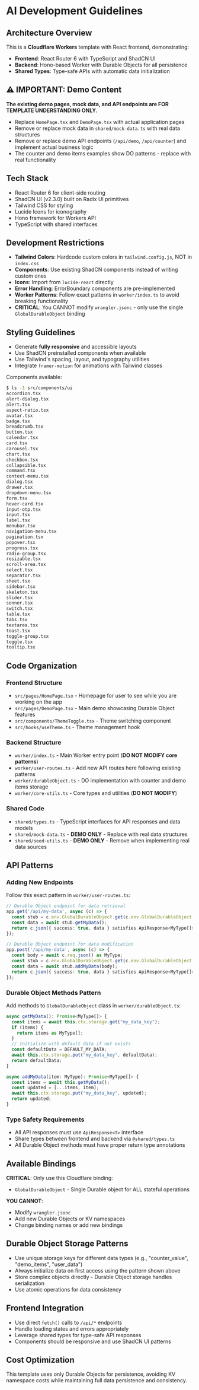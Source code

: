 # AI Development Guidelines

## Architecture Overview
This is a **Cloudflare Workers** template with React frontend, demonstrating:
- **Frontend**: React Router 6 with TypeScript and ShadCN UI
- **Backend**: Hono-based Worker with Durable Objects for all persistence
- **Shared Types**: Type-safe APIs with automatic data initialization

## ⚠️ IMPORTANT: Demo Content
**The existing demo pages, mock data, and API endpoints are FOR TEMPLATE UNDERSTANDING ONLY.**
- Replace `HomePage.tsx` and `DemoPage.tsx` with actual application pages
- Remove or replace mock data in `shared/mock-data.ts` with real data structures
- Remove or replace demo API endpoints (`/api/demo`, `/api/counter`) and implement actual business logic
- The counter and demo items examples show DO patterns - replace with real functionality

## Tech Stack
- React Router 6 for client-side routing
- ShadCN UI (v2.3.0) built on Radix UI primitives
- Tailwind CSS for styling
- Lucide Icons for iconography
- Hono framework for Workers API
- TypeScript with shared interfaces

## Development Restrictions
- **Tailwind Colors**: Hardcode custom colors in `tailwind.config.js`, NOT in `index.css`
- **Components**: Use existing ShadCN components instead of writing custom ones
- **Icons**: Import from `lucide-react` directly
- **Error Handling**: ErrorBoundary components are pre-implemented
- **Worker Patterns**: Follow exact patterns in `worker/index.ts` to avoid breaking functionality
- **CRITICAL**: You CANNOT modify `wrangler.jsonc` - only use the single `GlobalDurableObject` binding

## Styling Guidelines
- Generate **fully responsive** and accessible layouts
- Use ShadCN preinstalled components when available
- Use Tailwind's spacing, layout, and typography utilities
- Integrate `framer-motion` for animations with Tailwind classes

Components available:
```sh
$ ls -1 src/components/ui
accordion.tsx
alert-dialog.tsx
alert.tsx
aspect-ratio.tsx
avatar.tsx
badge.tsx
breadcrumb.tsx
button.tsx
calendar.tsx
card.tsx
carousel.tsx
chart.tsx
checkbox.tsx
collapsible.tsx
command.tsx
context-menu.tsx
dialog.tsx
drawer.tsx
dropdown-menu.tsx
form.tsx
hover-card.tsx
input-otp.tsx
input.tsx
label.tsx
menubar.tsx
navigation-menu.tsx
pagination.tsx
popover.tsx
progress.tsx
radio-group.tsx
resizable.tsx
scroll-area.tsx
select.tsx
separator.tsx
sheet.tsx
sidebar.tsx
skeleton.tsx
slider.tsx
sonner.tsx
switch.tsx
table.tsx
tabs.tsx
textarea.tsx
toast.tsx
toggle-group.tsx
toggle.tsx
tooltip.tsx
```

## Code Organization

### Frontend Structure
- `src/pages/HomePage.tsx` - Homepage for user to see while you are working on the app
- `src/pages/DemoPage.tsx` - Main demo showcasing Durable Object features
- `src/components/ThemeToggle.tsx` - Theme switching component
- `src/hooks/useTheme.ts` - Theme management hook

### Backend Structure  
- `worker/index.ts` - Main Worker entry point (**DO NOT MODIFY core patterns**)
- `worker/user-routes.ts` - Add new API routes here following existing patterns
- `worker/durableObject.ts` - DO implementation with counter and demo items storage
- `worker/core-utils.ts` - Core types and utilities (**DO NOT MODIFY**)

### Shared Code
- `shared/types.ts` - TypeScript interfaces for API responses and data models
- `shared/mock-data.ts` - **DEMO ONLY** - Replace with real data structures
- `shared/seed-utils.ts` - **DEMO ONLY** - Remove when implementing real data sources

## API Patterns

### Adding New Endpoints
Follow this exact pattern in `worker/user-routes.ts`:
```typescript
// Durable Object endpoint for data retrieval
app.get('/api/my-data', async (c) => {
  const stub = c.env.GlobalDurableObject.get(c.env.GlobalDurableObject.idFromName("global"));
  const data = await stub.getMyData();
  return c.json({ success: true, data } satisfies ApiResponse<MyType[]>);
});

// Durable Object endpoint for data modification
app.post('/api/my-data', async (c) => {
  const body = await c.req.json() as MyType;
  const stub = c.env.GlobalDurableObject.get(c.env.GlobalDurableObject.idFromName("global"));
  const data = await stub.addMyData(body);
  return c.json({ success: true, data } satisfies ApiResponse<MyType[]>);
});
```

### Durable Object Methods Pattern
Add methods to `GlobalDurableObject` class in `worker/durableObject.ts`:
```typescript
async getMyData(): Promise<MyType[]> {
  const items = await this.ctx.storage.get("my_data_key");
  if (items) {
    return items as MyType[];
  }
  // Initialize with default data if not exists
  const defaultData = DEFAULT_MY_DATA;
  await this.ctx.storage.put("my_data_key", defaultData);
  return defaultData;
}

async addMyData(item: MyType): Promise<MyType[]> {
  const items = await this.getMyData();
  const updated = [...items, item];
  await this.ctx.storage.put("my_data_key", updated);
  return updated;
}
```

### Type Safety Requirements
- All API responses must use `ApiResponse<T>` interface
- Share types between frontend and backend via `@shared/types.ts`
- All Durable Object methods must have proper return type annotations

## Available Bindings
**CRITICAL**: Only use this Cloudflare binding:
- `GlobalDurableObject` - Single Durable object for ALL stateful operations

**YOU CANNOT**:
- Modify `wrangler.jsonc` 
- Add new Durable Objects or KV namespaces
- Change binding names or add new bindings

## Durable Object Storage Patterns
- Use unique storage keys for different data types (e.g., "counter_value", "demo_items", "user_data")
- Always initialize data on first access using the pattern shown above
- Store complex objects directly - Durable Object storage handles serialization
- Use atomic operations for data consistency

## Frontend Integration
- Use direct `fetch()` calls to `/api/*` endpoints
- Handle loading states and errors appropriately  
- Leverage shared types for type-safe API responses
- Components should be responsive and use ShadCN UI patterns

## Cost Optimization
This template uses only Durable Objects for persistence, avoiding KV namespace costs while maintaining full data persistence and consistency.